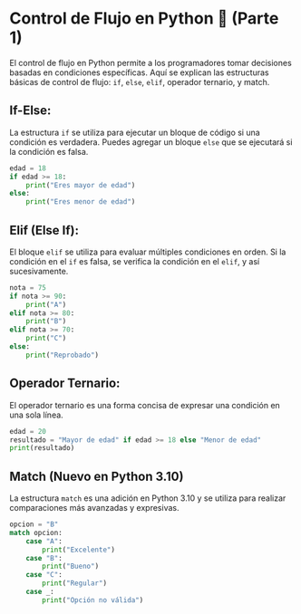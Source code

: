 
# Control de Flujo en Python 🚦 (Parte 1)

El control de flujo en Python permite a los programadores tomar decisiones basadas en condiciones específicas. Aquí se explican las estructuras básicas de control de flujo: `if`, `else`, `elif`, operador ternario, y match.

## If-Else:

La estructura `if` se utiliza para ejecutar un bloque de código si una condición es verdadera. Puedes agregar un bloque `else` que se ejecutará si la condición es falsa.

```python
edad = 18
if edad >= 18:
    print("Eres mayor de edad")
else:
    print("Eres menor de edad")
```

## Elif (Else If):

El bloque `elif` se utiliza para evaluar múltiples condiciones en orden. Si la condición en el `if` es falsa, se verifica la condición en el `elif`, y así sucesivamente.

```python
nota = 75
if nota >= 90:
    print("A")
elif nota >= 80:
    print("B")
elif nota >= 70:
    print("C")
else:
    print("Reprobado")
```

## Operador Ternario:

El operador ternario es una forma concisa de expresar una condición en una sola línea.

```python
edad = 20
resultado = "Mayor de edad" if edad >= 18 else "Menor de edad"
print(resultado)
```

## Match (Nuevo en Python 3.10)

La estructura `match` es una adición en Python 3.10 y se utiliza para realizar comparaciones más avanzadas y expresivas.

```python
opcion = "B"
match opcion:
    case "A":
        print("Excelente")
    case "B":
        print("Bueno")
    case "C":
        print("Regular")
    case _:
        print("Opción no válida")
```
